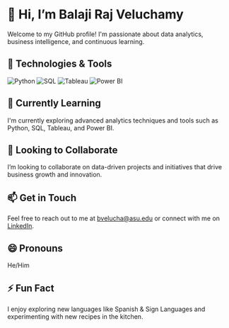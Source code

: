 # 👋 Hi, I’m Balaji Raj Veluchamy

Welcome to my GitHub profile! I'm passionate about data analytics, business intelligence, and continuous learning.

## 🔧 Technologies & Tools

![Python](https://img.shields.io/badge/-Python-blue)
![SQL](https://img.shields.io/badge/-SQL-orange)
![Tableau](https://img.shields.io/badge/-Tableau-green)
![Power BI](https://img.shields.io/badge/-Power%20BI-yellow)

## 🌱 Currently Learning

I'm currently exploring advanced analytics techniques and tools such as Python, SQL, Tableau, and Power BI.

## 💼 Looking to Collaborate

I’m looking to collaborate on data-driven projects and initiatives that drive business growth and innovation.

## 📫 Get in Touch

Feel free to reach out to me at [bvelucha@asu.edu](mailto:bvelucha@asu.edu) or connect with me on [LinkedIn](https://www.linkedin.com/in/balajirajveluchamy).

## 😄 Pronouns

He/Him

## ⚡ Fun Fact

I enjoy exploring new languages like Spanish & Sign Languages and experimenting with new recipes in the kitchen.


<!---
BalajiRajVeluchamy0411/BalajiRajVeluchamy0411 is a ✨ special ✨ repository because its `README.md` (this file) appears on your GitHub profile.
You can click the Preview link to take a look at your changes.
--->
